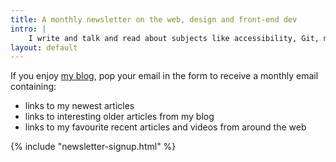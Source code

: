 ```yaml
---
title: A monthly newsletter on the web, design and front-end dev
intro: |
    I write and talk and read about subjects like accessibility, Git, minimalist design, CSS, and Apple software. Once a month, I'll share this with you!
layout: default
---
```


If you enjoy [my blog](/blog/), pop your email in the form to receive a monthly email containing:

- links to my newest articles
- links to interesting older articles from my blog
- links to my favourite recent articles and videos from around the web

{% include "newsletter-signup.html" %}
